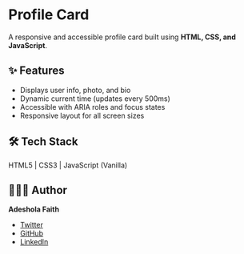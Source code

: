 # Profile Card

A responsive and accessible profile card built using **HTML, CSS, and JavaScript**.

## ✨ Features
- Displays user info, photo, and bio
- Dynamic current time (updates every 500ms)
- Accessible with ARIA roles and focus states
- Responsive layout for all screen sizes

## 🛠️ Tech Stack
HTML5 | CSS3 | JavaScript (Vanilla)

## 👩🏽‍💻 Author
**Adeshola Faith**  
- [Twitter](https://x.com/_adesholafaith?s=21)  
- [GitHub](https://github.com/adesholafaith)  
- [LinkedIn](https://linkedin.com/in/adesholafaith/)
